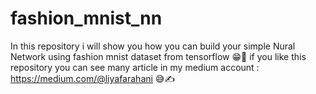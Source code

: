 # fashion_mnist_nn
In this repository i will show you how you can build your simple Nural Network using fashion mnist dataset from tensorflow 😁📌  if you like this repository you can see many article in my medium account  : https://medium.com/@liyafarahani 😅✍️ 
